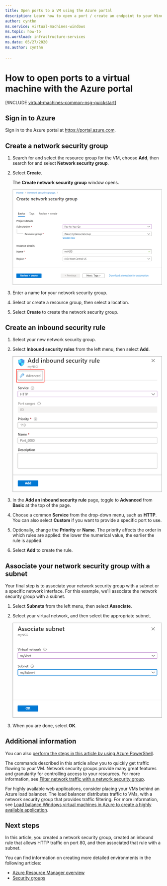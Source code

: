 ```yaml
---
title: Open ports to a VM using the Azure portal 
description: Learn how to open a port / create an endpoint to your Windows VM using the Azure portal
author: cynthn
ms.service: virtual-machines-windows
ms.topic: how-to
ms.workload: infrastructure-services
ms.date: 05/27/2020
ms.author: cynthn

---
```

# How to open ports to a virtual machine with the Azure portal
[!INCLUDE [virtual-machines-common-nsg-quickstart](../../../includes/virtual-machines-common-nsg-quickstart.md)]


## Sign in to Azure
Sign in to the Azure portal at https://portal.azure.com.

## Create a network security group

1. Search for and select the resource group for the VM, choose **Add**, then search for and select **Network security group**.

1. Select **Create**.

    The **Create network security group** window opens.

    ![Create a network security group](./media/nsg-quickstart-portal/create-nsg.png)

1. Enter a name for your network security group. 

1. Select or create a resource group, then select a location.

1. Select **Create** to create the network security group.

## Create an inbound security rule

1. Select your new network security group. 

1. Select **Inbound security rules** from the left menu, then select **Add**.

    ![Toggle to the advanced page](./media/nsg-quickstart-portal/advanced.png)

1. In the **Add an inbound security rule** page, toggle to **Advanced** from **Basic** at the top of the page. 

1. Choose a common **Service** from the drop-down menu, such as **HTTP**. You can also select **Custom** if you want to provide a specific port to use. 

1. Optionally, change the **Priority** or **Name**. The priority affects the order in which rules are applied: the lower the numerical value, the earlier the rule is applied.

1. Select **Add** to create the rule.

## Associate your network security group with a subnet

Your final step is to associate your network security group with a subnet or a specific network interface. For this example, we'll associate the network security group with a subnet. 

1. Select **Subnets** from the left menu, then select **Associate**.

1. Select your virtual network, and then select the appropriate subnet.

    ![Associating a network security group with virtual networking](./media/nsg-quickstart-portal/select-vnet-subnet.png)

1. When you are done, select **OK**.

## Additional information

You can also [perform the steps in this article by using Azure PowerShell](nsg-quickstart-powershell.md).

The commands described in this article allow you to quickly get traffic flowing to your VM. Network security groups provide many great features and granularity for controlling access to your resources. For more information, see [Filter network traffic with a network security group](../../virtual-network/tutorial-filter-network-traffic.md).

For highly available web applications, consider placing your VMs behind an Azure load balancer. The load balancer distributes traffic to VMs, with a network security group that provides traffic filtering. For more information, see [Load balance Windows virtual machines in Azure to create a highly available application](tutorial-load-balancer.md).

## Next steps
In this article, you created a network security group, created an inbound rule that allows HTTP traffic on port 80, and then associated that rule with a subnet. 

You can find information on creating more detailed environments in the following articles:
- [Azure Resource Manager overview](../../azure-resource-manager/management/overview.md)
- [Security groups](../../virtual-network/network-security-groups-overview.md)
